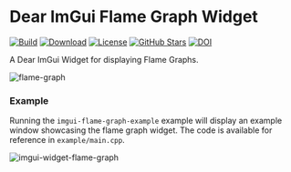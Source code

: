 # Dear ImGui Flame Graph Widget
[![Build](https://github.com/bwrsandman/imgui-flame-graph/actions/workflows/build.yml/badge.svg)](https://github.com/bwrsandman/imgui-flame-graph/actions/workflows/build.yml)
[![Download](https://img.shields.io/badge/master-v1.02-green.svg)](https://github.com/bwrsandman/imgui-flame-graph/releases/tag/v1.02)
[![License](https://img.shields.io/github/license/bwrsandman/imgui-flame-graph)](LICENSE.md)
[![GitHub Stars](https://img.shields.io/github/stars/bwrsandman/imgui-flame-graph?logo=github)](https://github.com/bwrsandman/imgui-flame-graph/stargazers)
[![DOI](https://zenodo.org/badge/216259198.svg)](https://zenodo.org/badge/latestdoi/216259198)

A Dear ImGui Widget for displaying Flame Graphs.

![flame-graph](https://user-images.githubusercontent.com/1013356/67159752-54a87880-f349-11e9-9df5-628594b3a745.gif)


### Example

Running the `imgui-flame-graph-example` example will display an example window showcasing the flame graph widget. The code is available for reference in `example/main.cpp`.

![imgui-widget-flame-graph](https://user-images.githubusercontent.com/1013356/67151773-d907e680-f2ca-11e9-87dc-c1842cb0f796.png)
